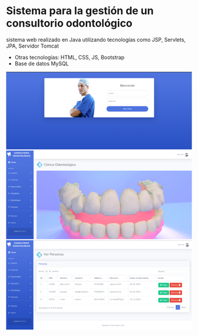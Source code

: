 # Sistema para la gestión de un consultorio odontológico
sistema web realizado en Java utilizando tecnologías como JSP, Servlets, JPA, Servidor Tomcat
<ul>
  <li>Otras tecnologías: HTML, CSS, JS, Bootstrap</li>
  <li>Base de datos MySQL</li>
</ul>

<img src="src/main/webapp/img/odonto1.png">
<img src="src/main/webapp/img/odonto2.png">
<img src="src/main/webapp/img/odonto3.png">
